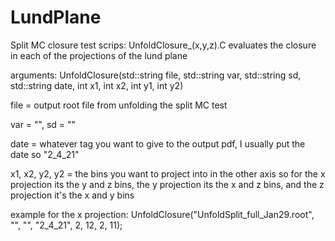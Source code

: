 # LundPlane

Split MC closure test scrips: UnfoldClosure_(x,y,z).C evaluates the closure in each of the projections of the lund plane

arguments: UnfoldClosure(std::string file, std::string var, std::string sd, std::string date, int x1, int x2, int y1, int y2)

file = output root file from unfolding the split MC test 

var = "", sd = "" 

date = whatever tag you want to give to the output pdf, I usually put the date so "2_4_21"

x1, x2, y2, y2 = the bins you want to project into in the other axis so for the x projection its the y and z bins, the y projection its the x and z bins, and the z projection it's the x and y bins

example for the x projection: UnfoldClosure("UnfoldSplit_full_Jan29.root", "", "", "2_4_21", 2, 12, 2, 11);
